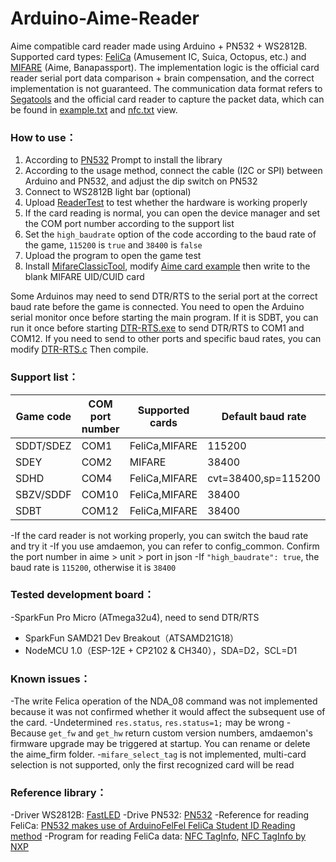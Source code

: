 # Arduino-Aime-Reader
Aime compatible card reader made using Arduino + PN532 + WS2812B.
Supported card types: [FeliCa](https://en.wikipedia.org/wiki/FeliCa) (Amusement IC, Suica, Octopus, etc.) and [MIFARE](https://en.wikipedia.org/wiki/MIFARE) (Aime, Banapassport).
The implementation logic is the official card reader serial port data comparison + brain compensation, and the correct implementation is not guaranteed.
The communication data format refers to [Segatools](https://github.com/rakisaionji/segatools) and the official card reader to capture the packet data, which can be found in [example.txt](doc/example.txt) and [nfc.txt](doc/nfc.txt) view.


### How to use：
1. According to [PN532](https://github.com/elechouse/PN532) Prompt to install the library
2. According to the usage method, connect the cable (I2C or SPI) between Arduino and PN532, and adjust the dip switch on PN532
3. Connect to WS2812B light bar (optional)
4. Upload [ReaderTest](tools/ReaderTest/ReaderTest.ino) to test whether the hardware is working properly
5. If the card reading is normal, you can open the device manager and set the COM port number according to the support list
6. Set the `high_baudrate` option of the code according to the baud rate of the game, `115200` is `true` and `38400` is `false`
7. Upload the program to open the game test
8. Install [MifareClassicTool](https://github.com/ikarus23/MifareClassicTool), modify [Aime card example](doc/aime_example.mct) then write to the blank MIFARE UID/CUID card

Some Arduinos may need to send DTR/RTS to the serial port at the correct baud rate before the game is connected. You need to open the Arduino serial monitor once before starting the main program.
If it is SDBT, you can run it once before starting [DTR-RTS.exe](tools/DTR-RTS.exe) to send DTR/RTS to COM1 and COM12.
If you need to send to other ports and specific baud rates, you can modify [DTR-RTS.c](tools/DTR-RTS.c) Then compile.


### Support list：
| Game code | COM port number | Supported cards | Default baud rate |
| - | - | - | - |
| SDDT/SDEZ | COM1 | FeliCa,MIFARE | 115200 |
| SDEY | COM2 | MIFARE | 38400 |
| SDHD | COM4 | FeliCa,MIFARE | cvt=38400,sp=115200 |
| SBZV/SDDF | COM10 | FeliCa,MIFARE | 38400 |
| SDBT | COM12 | FeliCa,MIFARE | 38400 |

-If the card reader is not working properly, you can switch the baud rate and try it
-If you use amdaemon, you can refer to config_common. Confirm the port number in aime > unit > port in json
-If `"high_baudrate": true`, the baud rate is `115200`, otherwise it is `38400`


### Tested development board：
-SparkFun Pro Micro (ATmega32u4), need to send DTR/RTS
- SparkFun SAMD21 Dev Breakout（ATSAMD21G18）
- NodeMCU 1.0（ESP-12E + CP2102 & CH340），SDA=D2，SCL=D1


### Known issues：
-The write Felica operation of the NDA_08 command was not implemented because it was not confirmed whether it would affect the subsequent use of the card.
-Undetermined `res.status`, `res.status=1;` may be wrong
-Because `get_fw` and `get_hw` return custom version numbers, amdaemon's firmware upgrade may be triggered at startup. You can rename or delete the aime_firm folder.
-`mifare_select_tag` is not implemented, multi-card selection is not supported, only the first recognized card will be read


### Reference library：
-Driver WS2812B: [FastLED](https://github.com/FastLED/FastLE )
-Drive PN532: [PN532](https://github.com/elechouse/PN532)
-Reference for reading FeliCa: [PN532 makes use of ArduinoFelFel FeliCa Student ID Reading method](https://qiita.com/gpioblink/items/91597a5275862f7ffb3c)
-Program for reading FeliCa data: [NFC TagInfo](https://play.google.com/store/apps/details?id=at.mroland.android.apps.nfctaginfo), [NFC TagInfo by NXP](https://play.google.com/store/apps/details?id=com.nxp.taginfolite)
